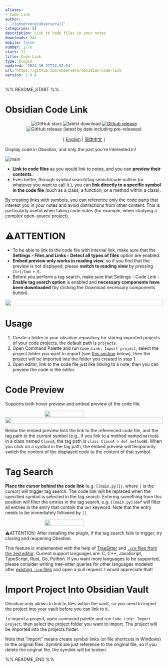 ```yaml
---
aliases:
- Code Link
author:
- '[[observerw|observerw]]'
categories: []
description: Link to code files in your notes
downloads: 341
mobile: false
number: 1776
stars: 11
title: Code Link
type: plugin
updated: '2024-10-27T14:52:54'
url: https://github.com/observerw/obsidian-code-link
version: 1.0.4
---
```


%% README_START %%

# Obsidian Code Link

<div align="center">

![GitHub stars](https://img.shields.io/github/stars/observerw/obsidian-code-link?style=flat) ![latest download](https://img.shields.io/github/downloads/observerw/obsidian-code-link/latest/total?style=plastic) 
[![Github release](https://img.shields.io/github/manifest-json/v/observerw/obsidian-code-link?color=blue)](https://github.com/observerw/obsidian-code-link/releases/latest) ![GitHub release (latest by date including pre-releases)](https://img.shields.io/github/v/release/observerw/obsidian-code-link?include_prereleases&label=BRAT%20beta)

[ [English](./README.md) | [简体中文](./README-CN.md) ]

</div>

Display code in Obsidian, and only the part you're interested in!

![main](https://raw.githubusercontent.com/observerw/obsidian-code-link/HEAD/assets/main.png)

- **Link to code files** as you would link to notes, and you can **preview their contents**. 
- Even better, through symbol search/tag search/code outline (or whatever you want to call it.), you can **link directly to a specific symbol in the code file** (such as a class, a function, or a method within a class). 

By creating links with symbols, you can reference only the code parts that interest you in your notes and avoid distractions from other content. This is particularly useful when taking code notes (for example, when studying a complex open-source project).

# ⚠️ATTENTION 

- To be able to link to the code file with internal link, make sure that the **Settings - Files and Links - Detect all types of files** option are enabled.
- **Embed preview only works in reading view**, so if you find that the preview is not displayed, please **switch to reading view** by pressing `Ctrl/Cmd + E`.
- Before you perform a tag search, make sure that Settings - Code Link - **Enable tag search option** is enabled and **necessary components have been downloaded** (by clicking the Download necessary components button).

<div style="display: flex; justify-content: center;">
    <img src="https://raw.githubusercontent.com/observerw/obsidian-code-link/HEAD/assets/download-button.png" width="100%">
</div>

# Usage

1. Create a folder in your obsidian repository for storing imported projects of your code projects, the default path is `projects`.
2. Open Command Palette and run `Code Link: Import project`, select the project folder you want to import (see [this section](#import-project-into-obsidian-vault) below), then the project will be imported into the folder you created in step 1.
3. Open editor, link to the code file just like linking to a note, then you can preview the code in the editor. 

# Code Preview

Supports both hover preview and embed preview of the code file.

<div style="display: flex; justify-content: center;">
    <img src="https://raw.githubusercontent.com/observerw/obsidian-code-link/HEAD/assets/hover.png" width="50%">
</div>

<div style="display: flex; justify-content: center;">
    <img src="https://raw.githubusercontent.com/observerw/obsidian-code-link/HEAD/assets/embed.png" width="100%">
</div>


Below the embed preview lists the link to the referenced code file, and the tag path to the current symbol (e.g., if you link to a method named `methodB` in a class named `ClassA`, the tag path is `class ClassA > def methodB`). When you click on a symbol in the tag path, the embed preview will temporarily switch the content of the displayed code to the content of that symbol.

# Tag Search

**Place the cursor behind the code link** (e.g. `[[main.py]]|`, where `|` is the cursor) will trigger tag search. The code link will be replaced when the specified symbol is selected in the tag search. Entering something from this position will filter the entries in the tag search, e.g. `[[main.py]]def` will filter all entries in the entry that contain the `def` keyword. Note that the entry needs to be immediately followed by `]]`.

<div style="display: flex; justify-content: center;">
    <img src="https://raw.githubusercontent.com/observerw/obsidian-code-link/HEAD/assets/tag-search.png" width="50%">
</div>

⚠️ATTENTION: After installing the plugin, if the tag search fails to trigger, try closing and reopening Obsidian.

This feature is implemented with the help of [TreeSitter](https://tree-sitter.github.io/tree-sitter/) and [`.scm` files from the zed editor](https://zed.dev/). Current support languages are: C, C++, JavaScript, TypeScript, Rust, Go, Python. If you want more languages to be supported, please consider writing tree-sitter queries for other languages modeled after [existing `.scm` files](https://github.com/observerw/obsidian-code-link/tree/main/src/lang/data/scm) and open a pull request. I would appreciate that!

# Import Project Into Obsidian Vault

Obsidian only allows to link to files within the vault, so you need to import the project into your vault before you can link to it.

To import a project, open command palette and run `Code Link: Import project`, then select the project folder you want to import. The project will be imported into the projects folder.

Note that "import" means create symbol links (or file shortcuts in Windows) to the original files. Symlink are just reference to the original file, so if you delete the original file, the symlink will be broken.

%% README_END %%